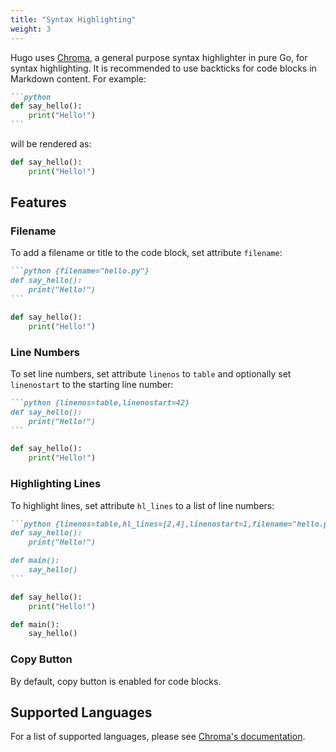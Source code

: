 ```yaml
---
title: "Syntax Highlighting"
weight: 3
---
```


Hugo uses [Chroma](https://github.com/alecthomas/chroma), a general purpose syntax highlighter in pure Go, for syntax highlighting.
It is recommended to use backticks for code blocks in Markdown content. For example:

<!--more-->

````markdown {filename="Markdown"}
```python
def say_hello():
    print("Hello!")
```
````

will be rendered as:

```python
def say_hello():
    print("Hello!")
```

## Features

### Filename

To add a filename or title to the code block, set attribute `filename`:

````markdown {filename="Markdown"}
```python {filename="hello.py"}
def say_hello():
    print("Hello!")
```
````

```python {filename="hello.py"}
def say_hello():
    print("Hello!")
```

### Line Numbers

To set line numbers, set attribute `linenos` to `table` and optionally set `linenostart` to the starting line number:

````markdown {filename="Markdown"}
```python {linenos=table,linenostart=42}
def say_hello():
    print("Hello!")
```
````

```python {linenos=table,linenostart=42}
def say_hello():
    print("Hello!")
```

### Highlighting Lines

To highlight lines, set attribute `hl_lines` to a list of line numbers:

````markdown {filename="Markdown"}
```python {linenos=table,hl_lines=[2,4],linenostart=1,filename="hello.py"}
def say_hello():
    print("Hello!")

def main():
    say_hello()
```
````

```python {linenos=table,hl_lines=[2,4],linenostart=1,filename="hello.py"}
def say_hello():
    print("Hello!")

def main():
    say_hello()
```


### Copy Button

By default, copy button is enabled for code blocks.


## Supported Languages

For a list of supported languages, please see [Chroma's documentation](https://github.com/alecthomas/chroma#supported-languages).
